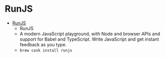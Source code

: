 # RunJS
- [RunJS](https://projects.lukehaas.me/runjs/)
  -  RunJS
  - A modern JavaScript playground, with Node and browser APIs and support for Babel and TypeScript. Write JavaScript and get instant feedback as you type.
  - `brew cask install runjs`

